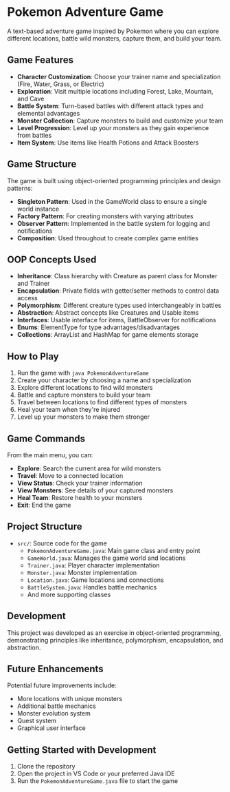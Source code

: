 # Pokemon Adventure Game

A text-based adventure game inspired by Pokemon where you can explore different locations, battle wild monsters, capture them, and build your team.

## Game Features

- **Character Customization**: Choose your trainer name and specialization (Fire, Water, Grass, or Electric)
- **Exploration**: Visit multiple locations including Forest, Lake, Mountain, and Cave
- **Battle System**: Turn-based battles with different attack types and elemental advantages
- **Monster Collection**: Capture monsters to build and customize your team
- **Level Progression**: Level up your monsters as they gain experience from battles
- **Item System**: Use items like Health Potions and Attack Boosters

## Game Structure

The game is built using object-oriented programming principles and design patterns:

- **Singleton Pattern**: Used in the GameWorld class to ensure a single world instance
- **Factory Pattern**: For creating monsters with varying attributes
- **Observer Pattern**: Implemented in the battle system for logging and notifications
- **Composition**: Used throughout to create complex game entities

## OOP Concepts Used

- **Inheritance**: Class hierarchy with Creature as parent class for Monster and Trainer
- **Encapsulation**: Private fields with getter/setter methods to control data access
- **Polymorphism**: Different creature types used interchangeably in battles
- **Abstraction**: Abstract concepts like Creatures and Usable items
- **Interfaces**: Usable interface for items, BattleObserver for notifications
- **Enums**: ElementType for type advantages/disadvantages
- **Collections**: ArrayList and HashMap for game elements storage

## How to Play

1. Run the game with `java PokemonAdventureGame`
2. Create your character by choosing a name and specialization
3. Explore different locations to find wild monsters
4. Battle and capture monsters to build your team
5. Travel between locations to find different types of monsters
6. Heal your team when they're injured
7. Level up your monsters to make them stronger

## Game Commands

From the main menu, you can:

- **Explore**: Search the current area for wild monsters
- **Travel**: Move to a connected location
- **View Status**: Check your trainer information
- **View Monsters**: See details of your captured monsters
- **Heal Team**: Restore health to your monsters
- **Exit**: End the game

## Project Structure

- `src/`: Source code for the game
  - `PokemonAdventureGame.java`: Main game class and entry point
  - `GameWorld.java`: Manages the game world and locations
  - `Trainer.java`: Player character implementation
  - `Monster.java`: Monster implementation
  - `Location.java`: Game locations and connections
  - `BattleSystem.java`: Handles battle mechanics
  - And more supporting classes

## Development

This project was developed as an exercise in object-oriented programming, demonstrating principles like inheritance, polymorphism, encapsulation, and abstraction.

## Future Enhancements

Potential future improvements include:

- More locations with unique monsters
- Additional battle mechanics
- Monster evolution system
- Quest system
- Graphical user interface

## Getting Started with Development

1. Clone the repository
2. Open the project in VS Code or your preferred Java IDE
3. Run the `PokemonAdventureGame.java` file to start the game
